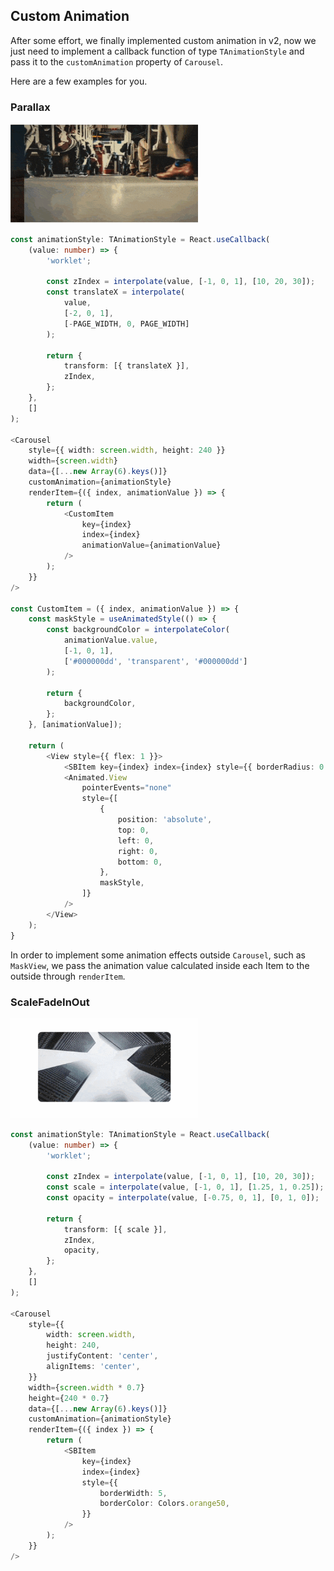 ## Custom Animation

After some effort, we finally implemented custom animation in v2, now we just need to implement a callback function of type `TAnimationStyle` and pass it to the `customAnimation` property of `Carousel`.

Here are a few examples for you.

### Parallax

<a href="../example/src/advanced-parallax/index.tsx">
    <img src="././../assets/advanced-parallax.gif" width="300"/>  
</a>

```ts
const animationStyle: TAnimationStyle = React.useCallback(
    (value: number) => {
        'worklet';

        const zIndex = interpolate(value, [-1, 0, 1], [10, 20, 30]);
        const translateX = interpolate(
            value,
            [-2, 0, 1],
            [-PAGE_WIDTH, 0, PAGE_WIDTH]
        );

        return {
            transform: [{ translateX }],
            zIndex,
        };
    },
    []
);

<Carousel
    style={{ width: screen.width, height: 240 }}
    width={screen.width}
    data={[...new Array(6).keys()]}
    customAnimation={animationStyle}
    renderItem={({ index, animationValue }) => {
        return (
            <CustomItem
                key={index}
                index={index}
                animationValue={animationValue}
            />
        );
    }}
/>

const CustomItem = ({ index, animationValue }) => {
    const maskStyle = useAnimatedStyle(() => {
        const backgroundColor = interpolateColor(
            animationValue.value,
            [-1, 0, 1],
            ['#000000dd', 'transparent', '#000000dd']
        );

        return {
            backgroundColor,
        };
    }, [animationValue]);

    return (
        <View style={{ flex: 1 }}>
            <SBItem key={index} index={index} style={{ borderRadius: 0 }} />
            <Animated.View
                pointerEvents="none"
                style={[
                    {
                        position: 'absolute',
                        top: 0,
                        left: 0,
                        right: 0,
                        bottom: 0,
                    },
                    maskStyle,
                ]}
            />
        </View>
    );
}
```

In order to implement some animation effects outside `Carousel`, such as `MaskView`, we pass the animation value calculated inside each Item to the outside through `renderItem`.

### ScaleFadeInOut

<a href="../example/src/scale-fade-in-out/index.tsx">
    <img src="././../assets/scale-fade-in-out.gif" width="300"/>  
</a>

```ts
const animationStyle: TAnimationStyle = React.useCallback(
    (value: number) => {
        'worklet';

        const zIndex = interpolate(value, [-1, 0, 1], [10, 20, 30]);
        const scale = interpolate(value, [-1, 0, 1], [1.25, 1, 0.25]);
        const opacity = interpolate(value, [-0.75, 0, 1], [0, 1, 0]);

        return {
            transform: [{ scale }],
            zIndex,
            opacity,
        };
    },
    []
);

<Carousel
    style={{
        width: screen.width,
        height: 240,
        justifyContent: 'center',
        alignItems: 'center',
    }}
    width={screen.width * 0.7}
    height={240 * 0.7}
    data={[...new Array(6).keys()]}
    customAnimation={animationStyle}
    renderItem={({ index }) => {
        return (
            <SBItem
                key={index}
                index={index}
                style={{
                    borderWidth: 5,
                    borderColor: Colors.orange50,
                }}
            />
        );
    }}
/>
```